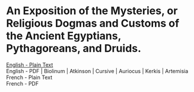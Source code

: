 # An Exposition of the Mysteries, or Religious Dogmas and Customs of the Ancient Egyptians, Pythagoreans, and Druids.

[English - Plain Text](full-text-english.md)  
English - PDF | Biolinum | Atkinson | Cursive | Auriocus | Kerkis | Artemisia  
French - Plain Text  
French - PDF  
